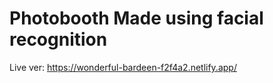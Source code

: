 # Photobooth Made using facial recognition 

Live ver: https://wonderful-bardeen-f2f4a2.netlify.app/
